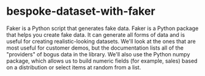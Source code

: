 # bespoke-dataset-with-faker
Faker is a Python script that generates fake data.  Faker is a Python package that helps you create fake data. It can generate all forms of data and is useful for creating realistic-looking datasets. We'll look at the ones that are most useful for customer demos, but the documentation lists all of the "providers" of bogus data in the library.   We'll also use the Python numpy package, which allows us to build numeric fields (for example, sales) based on a distribution or select items at random from a list.
